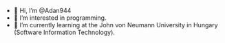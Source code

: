 - 👋 Hi, I’m @Adan944
- 👀 I’m interested in programming.
- 🌱 I’m currently learning at the John von Neumann University in Hungary (Software Information Technology). 
<!--- - 💞️ I’m looking to collaborate on ...
- 📫 How to reach me ...
--->
<!---
Adan944/Adan944 is a ✨ special ✨ repository because its `README.md` (this file) appears on your GitHub profile.
You can click the Preview link to take a look at your changes.
--->
